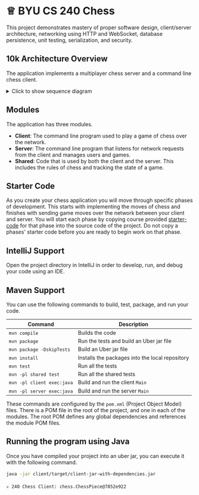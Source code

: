 # ♕ BYU CS 240 Chess

This project demonstrates mastery of proper software design, client/server architecture, networking using HTTP and WebSocket, database persistence, unit testing, serialization, and security.

## 10k Architecture Overview

The application implements a multiplayer chess server and a command line chess client.

<details>
    <summary>Click to show sequence diagram</summary>
    <a target="_blank" href="https://sequencediagram.org/index.html#initialData=IYYwLg9gTgBAwgGwJYFMB2YBQAHYUxIhK4YwDKKUAbpTngUSWDABLBoAmCtu+hx7ZhWqEUdPo0EwAIsDDAAgiBAoAzqswc5wAEbBVKGBx2ZM6MFACeq3ETQBzGAAYAdAE5M9qBACu2AMQALADMABwATG4gMP7I9gAWYDoIPoYASij2SKpgtIiopAC0AHzklDRQAFwwANoACgDyZAAqALowAPQ+BlAAOmgA3gBE3ZRowAC2KEOVQzBDADTzuOoA7tAcM3OL8ygTwEgIW-MAvpjCFTAlrOxclNXDo1DjU8c7Qyuq61Cbs-NLQz2ByOfyGZzYnG4sGuF1E1SgmWyuSgAAoMlkcpQMgBHVI5ACU53KoiupVk8iUKnU1XsKDAAFUeiini8UITyYplGpVKSjDpKgAxJCcGCMygcmA6SwwFmTMQ6BHAADWop6MFWSDA8RlPVZMGACEVHGlKAAHkiNBzKdyrjDiSpqmKoByiSIVLbShd7jAFIaUMBjc1legAKKmlTYAgQNCuy6Fa75czVQJOYL9YZTdTAWkzeYhqDeKo6sZy-V+gPS+RK9BgsycTBWrnqD1lN0oapoHwIBCxknXRtU1SVECK3JO5k9Dns7TW5vXYyVBQcDiq8XaXvu-szptDkf+3IKHxalHAI-xKcN7eD3kLpcrw9al2wzfXCF3IvopFYtRdrBvqEtl6RaPLqcpzNU2wAqeWrNBA1ZoOB8ynLGlAtomGDVOEThOOmIyga8MAQf88zQfEsHwYh2xnOgHCmF4vgBNA7C0jEApwCG0hwAoMAADIQFkMbocwdrUN69RNG0nQGOoSDRrhsqvKCAKfN8vxUShUAlP+9wgSWimQcs+hfBsbzgrcUIlM+7YIPxwoonxAk4niYCElZJQDtylS0gyTIKWyl4UjuJQLkKIpOhKUrFs8cobigAA88YedS4Xrm5xRWZUFRIAAZpYTp1EZqkoil8hLCpGyufaKDuVenl7nIKAPvEJ5nheSWqMF-J3j6Z4yOu2lQAlhQZQ5woZKov4aUNA2VAM8x+W8UFnuRNagjAZxCUNQGVFhOGDPN+HTEpJHLXBq3bOtda0Z43h+P4XgoOgMRxIkD1PQ5vhYEJvLbbU0ghjxIbNCG7QdNJqiyWg-SkStMZAVp5n3KR0BIAAXnIkPVHFMNnWgxSYANllVZUNn2J99n8Z9TlqC5sU1YFg5eXS444-B04M9ynWVAA4nSq6wNl3gTD1WrmIQGPRjAsOxUN7WVCVwB08UcsIhMEA0E1E5rvI7OcoOXMZGrND6meYsgBLaAwJA8H6uoEBEA1K4alq-ME4jg3xiNlNHuNk1AdN7uzRtyDmFt5T3Lt6bUfWN0Mf4CIrv42DCiqPFIjA3Nyho30iRU1Q1NzQOg-YcrQ6d8EaQjkJI2eKPo1GaBY6z6D44T6XE8gOSZ5m9lIt3ajUwSSty95LPl+guuzh1xQLrzzBOjAgsQMLTVmxbUu4zLiW1clk6pVV9N6553m+gg-eqCik9BTP-Jzz63YZ1nW+FHLcAQN2KDgJDcX9xyrfu2HNslQ05dyzuNbA0YDBTXjDNOaQwS6ZlzDUYYCCUAAElpC5gAIzhGCIEAEqx4iahQE6Vki15jJFAEqUhYFjrwLlAAOTlKCE4SwXDsJgK0YOBQwCALzpHfa9DEH5xQXKDB2DcH4PmIQ4hND9LESGJQkA1DDrkKESgJhUwWFsI4Vwq6dFboBA4AAdjcE4FATgYghmCHAdiAA2eAo5DD9xgJgHOnpw5FnEi0YupdxjjyhoI1BmijoXTOPDYoM1kZQDRhbJuATijpnmME2hYS3bV00u3IB9Vcj9xRHAJx-dB60zSiPZmTJm5oCvvrG+PM+YLyXivU2GBxYNw3hXKyssd5DgVsPbpw5Clyi1s6bQ1TOa1O6mgFAqxH5THVJqbUC8nxVS6Rzakv9+oAM9sTAp+4UBFLUBAtAUD-YwMDnA1B4jqg4LwZdTa2zRJVAERcsRmDrmSMujRAxcdLAoG7BAGZsQkAJDAL8-5MyABSEBhSzMMP4JRSo3EhyKB4x5+c6j0kkh0VBZcYK4ySR8BAwBflQDfjZKAWwADqLA0HAw6AAIR4goOAABpd4ly3kwBuYES6ESom1xifXTGMBsYJIJdgIlJKyXQCpTSuljLmVsoBByiRtyzIZKJkAgAVtCtAeSoXCgObiGmlU2yHynkzHylAWp4rZgFI+6guZ3waULEW8Q15tOlp07eayel73kH031lq8kcrGY62pd8XGNNhTADBW85YbIDaU-pAYOCwTyU8DkZVJWUGlVAMN08Fz0mwFoXIMbnbaimasBA0pU0oBXAvCtVt3VIFgBK4lqEQDv2gOk98fC4QGr1XKcBkCxCnMKLA7hocHn8OwlHfRsc7peGJc9YFr0oArsQP6WAwBsAStaZDVx7jWx5z+gDIGINOjGErpE856r3yaqoHCEA3A8AKD3cgc2DdL6BodbuV9UBT5OgvgWrm0g-l0jUGWBA-MeQwtFkYbQegTkH2Vv0l927T5NVhiB+1U8uZbrwDyA0MHV4tK-YenDMB4PusQ-IZDY7UNyww2+7s58f3tTAxB3IxGH7n2o5bBDpbdD6DEANftDpCOAY-Qe6MI7jmMceQHDJQckU8L4RHOdgxo60SAA">
        <img src="./sequence_diagram.svg" alt="Sequence Diagram">
    </a>
</details>

## Modules

The application has three modules.

- **Client**: The command line program used to play a game of chess over the network.
- **Server**: The command line program that listens for network requests from the client and manages users and games.
- **Shared**: Code that is used by both the client and the server. This includes the rules of chess and tracking the state of a game.

## Starter Code

As you create your chess application you will move through specific phases of development. This starts with implementing the moves of chess and finishes with sending game moves over the network between your client and server. You will start each phase by copying course provided [starter-code](./starter-code) for that phase into the source code of the project. Do not copy a phases' starter code before you are ready to begin work on that phase.

## IntelliJ Support

Open the project directory in IntelliJ in order to develop, run, and debug your code using an IDE.

## Maven Support

You can use the following commands to build, test, package, and run your code.

| Command                    | Description                                     |
|----------------------------| ----------------------------------------------- |
| `mvn compile`              | Builds the code                                 |
| `mvn package`              | Run the tests and build an Uber jar file        |
| `mvn package -DskipTests`  | Build an Uber jar file                          |
| `mvn install`              | Installs the packages into the local repository |
| `mvn test`                 | Run all the tests                               |
| `mvn -pl shared test`      | Run all the shared tests                        |
| `mvn -pl client exec:java` | Build and run the client `Main`                 |
| `mvn -pl server exec:java` | Build and run the server `Main`                 |

These commands are configured by the `pom.xml` (Project Object Model) files. There is a POM file in the root of the project, and one in each of the modules. The root POM defines any global dependencies and references the module POM files.

## Running the program using Java

Once you have compiled your project into an uber jar, you can execute it with the following command.

```sh
java -jar client/target/client-jar-with-dependencies.jar

♕ 240 Chess Client: chess.ChessPiece@7852e922
```
